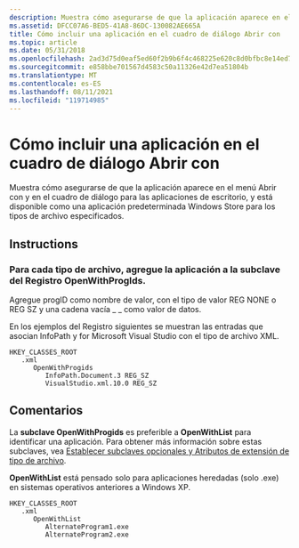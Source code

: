 ```yaml
---
description: Muestra cómo asegurarse de que la aplicación aparece en el menú Abrir con y en el cuadro de diálogo para las aplicaciones de escritorio, y está disponible como una aplicación predeterminada de Windows Store para los tipos de archivo especificados.
ms.assetid: DFCC07A6-BED5-41A8-86DC-130082AE665A
title: Cómo incluir una aplicación en el cuadro de diálogo Abrir con
ms.topic: article
ms.date: 05/31/2018
ms.openlocfilehash: 2ad3d75d0eaf5ed60f2b9b6f4c468225e620c8d0bfbc8e14ed794a28f8f7098f
ms.sourcegitcommit: e858bbe701567d4583c50a11326e42d7ea51804b
ms.translationtype: MT
ms.contentlocale: es-ES
ms.lasthandoff: 08/11/2021
ms.locfileid: "119714985"
---
```

# <a name="how-to-include-an-application-in-the-open-with-dialog-box"></a>Cómo incluir una aplicación en el cuadro de diálogo Abrir con

Muestra cómo asegurarse de que  la aplicación aparece en el menú Abrir con y en el cuadro de diálogo para las aplicaciones de escritorio, y está disponible como una aplicación predeterminada Windows Store para los tipos de archivo especificados.

## <a name="instructions"></a>Instructions

### <a name="for-each-file-type-add-your-application-to-the-openwithprogids-registry-subkey"></a>Para cada tipo de archivo, agregue la aplicación a la subclave del Registro OpenWithProgIds.

Agregue progID como nombre de valor, con el tipo de valor REG NONE o REG SZ y una cadena vacía \_ \_ como valor de datos.

En los ejemplos del Registro siguientes se muestran las entradas que asocian InfoPath y for Microsoft Visual Studio con el tipo de archivo XML.

```
HKEY_CLASSES_ROOT
   .xml
      OpenWithProgids
         InfoPath.Document.3 REG_SZ
         VisualStudio.xml.10.0 REG_SZ
```

## <a name="remarks"></a>Comentarios

La **subclave OpenWithProgids** es preferible a **OpenWithList** para identificar una aplicación. Para obtener más información sobre estas subclaves, vea [Establecer subclaves opcionales y Atributos de extensión de tipo de archivo](fa-file-types.md).

**OpenWithList** está pensado solo para aplicaciones heredadas (solo .exe) en sistemas operativos anteriores a Windows XP.

```
HKEY_CLASSES_ROOT
   .xml
      OpenWithList
         AlternateProgram1.exe
         AlternateProgram2.exe
```

 

 



